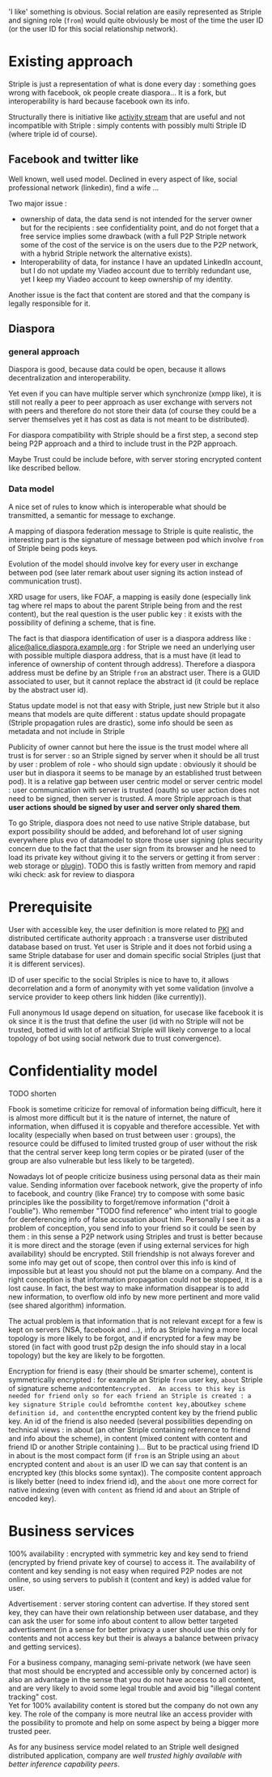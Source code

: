  'I like' something is obvious. Social relation are easily represented as Striple and signing role (`from`) would quite obviously be most of the time the user ID (or the user ID for this social relationship network).

# Existing approach

Striple is just a representation of what is done every day : something goes wrong with facebook, ok people create diaspora... It is a fork, but interoperability is hard because facebook own its info.

Structurally there is initiative like [activity stream](https://tools.ietf.org/html/draft-snell-activitystreams-09) that are useful and not incompatible with Striple : simply contents with possibly multi Striple ID (where triple id of course).

## Facebook and twitter like

Well known, well used model. Declined in every aspect of like, social professional network (linkedin), find a wife ...

Two major issue :
  - ownership of data, the data send is not intended for the server owner but for the recipients : see confidentiality point, and do not forget that a free service implies some drawback (with a full P2P Striple network some of the cost of the service is on the users due to the P2P network, with a hybrid Striple network the alternative exists).
  - Interoperability of data, for instance I have an updated LinkedIn account, but I do not update my Viadeo account due to terribly redundant use, yet I keep my Viadeo account to keep ownership of my identity.

Another issue is the fact that content are stored and that the company is legally responsible for it.

## Diaspora
 
### general approach

Diaspora is good, because data could be open, because it allows decentralization and interoperability.

Yet even if you can have multiple server which synchronize (xmpp like), it is still not really a peer to peer approach as user exchange with servers not with peers and therefore do not store their data (of course they could be a server themselves yet it has cost as data is not meant to be distributed).

For diaspora compatibility with Striple should be a first step, a second step being P2P approach and a third to include trust in the P2P approach.

Maybe Trust could be include before, with server storing encrypted content like described bellow.

### Data model

A nice set of rules to know which is interoperable what should be transmitted, a semantic for message to exchange.

A mapping of diaspora federation message to Striple is quite realistic, the interesting part is the signature of message between pod which involve `from` of Striple being pods keys.

Evolution of the model should involve key for every user in exchange between pod (see later remark about user signing its action instead of communication trust).

XRD usage for users, like FOAF, a mapping is easily done (especially link tag where rel maps to about the parent Striple being from and the rest content), but the real question is the user public key : it exists with the possibility of defining a scheme, that is fine.

The fact is that diaspora identification of user is a diaspora address like : alice@alice.diaspora.example.org : for Striple we need an underlying user with possible multiple diaspora address, that is a must have (it lead to inference of ownership of content through address). Therefore a diaspora address must be define by an Striple `from` an abstract user.
There is a GUID associated to user, but it cannot replace the abstract id (it could be replace by the abstract user id).

Status update model is not that easy with Striple, just new Striple but it also means that models are quite different : status update should propagate (Striple propagation rules are drastic), some info should be seen as metadata and not include in Striple 

Publicity of owner cannot but here the issue is the trust model where all trust is for server : so an Striple signed by server when it should be all trust by user : problem of role - who should sign update : obviously it should be user but in diaspora it seems to be manage by an established trust between pod).
It is a relative gap between user centric model or server centric model : user communication with server is trusted (oauth) so user action does not need to be signed, then server is trusted. A more Striple approach is that **user actions should be signed by user and server only shared them**.

To go Striple, diaspora does not need to use native Striple database, but export possibility should be added, and beforehand lot of user signing everywhere plus evo of datamodel to store those user signing (plus security concern due to the fact that the user sign from its browser and he need to load its private key without giving it to the servers or getting it from server : web storage or [plugin](./browser.md)).
TODO this is fastly written from memory and rapid wiki check: ask for review to diaspora


# Prerequisite

User with accessible key, the user definition is more related to [PKI](./pki.md) and distributed certificate authority approach : a transverse user distributed database based on trust. Yet user is Striple and it does not forbid using a same Striple database for user and domain specific social Striples (just that it is different services).

ID of user specific to the social Striples is nice to have to, it allows decorrelation and a form of anonymity with yet some validation (involve a service provider to keep others link hidden (like currently)).

Full anonymous Id usage depend on situation, for usecase like facebook it is ok since it is the trust that define the user (id with no Striple will not be trusted, botted id with lot of artificial Striple will likely converge to a local topology of bot using social network due to trust convergence).

# Confidentiality model

TODO shorten

Fbook is sometime criticize for removal of information being difficult, here it is almost more difficult but it is the nature of internet, the nature of information, when diffused it is copyable and therefore accessible. Yet with locality (especially when based on trust between user : groups), the resource could be diffused to limited trusted group of user without the risk that the central server keep long term copies or be pirated (user of the group are also vulnerable but less likely to be targeted).


Nowadays lot of people criticize business using personal data as their main value.  Sending information over facebook network, give the property of info to facebook, and country (like France) try to compose with some basic principles like the possibility to forget/remove information ("droit à l'oublie").  Who remember "TODO find reference" who intent trial to google for dereferencing info of false accusation about him.  Personally I see it as a problem of conception, you send info to your friend so it could be seen by them : in this sense a P2P network using Striples and trust is better because it is more direct and the storage (even if using external services for high availability) should be encrypted.  Still friendship is not always forever and some info may get out of scope, then control over this info is kind of impossible but at least you should not put the blame on a company.  And the right conception is that information propagation could not be stopped, it is a lost cause.
In fact, the best way to make information disappear is to add new information, to overflow old info by new more pertinent and more valid (see shared algorithm) information.

The actual problem is that information that is not relevant except for a few is kept on servers (NSA, facebook and ...), info as Striple having a more local topology is more likely to be forgot, and if encrypted for a few may be stored (in fact with good trust p2p design the info should stay in a local topology) but the key are likely to be forgotten.

Encryption for friend is easy (their should be smarter scheme), content is symmetrically encrypted : for example an Striple `from` user key, `about` Striple of signature scheme ` and `content` encrypted. 
An access to this key is needed for friend only so for each friend an Striple is created : a key signature Striple could be `from` the content key, `about` key scheme definition id, and content `the encrypted content key by the friend public key. An id of the friend is also needed (several possibilities depending on technical views : in about (an other Striple containing reference to friend and info about the scheme), in content (mixed content with content and friend ID or another Striple containing )... But to be practical using friend ID in about is the most compact form (if `from` is an Striple using an `about` encrypted content and `about` is an user ID we can say that content is an encrypted key (this blocks some syntax)). The composite content approach is likely better (need to index friend id), and the `about` one more correct for native indexing (even with `content` as friend id and `about` an Striple of encoded key).

# Business services

100% availability : encrypted with symmetric key and key send to friend (encrypted by friend private key of course) to access it. The availability of content and key sending is not easy when required P2P nodes are not online, so using servers to publish it (content and key) is added value for user.

Advertisement : server storing content can advertise. If they stored sent key, they can have their own relationship between user database, and they can ask the user for some info about content to allow better targeted advertisement (in a sense for better privacy a user should use this only for contents and not access key but their is always a balance between privacy and getting services).

For a business company, managing semi-private network (we have seen that most should be encrypted and accessible only by concerned actor) is also an advantage in the sense that you do not have access to all content, and are very likely to avoid some legal trouble and avoid big "illegal content tracking" cost.  
Yet for 100% availability content is stored but the company do not own any key. The role of the company is more neutral like an access provider with the possibility to promote and help on some aspect by being a bigger more trusted peer.

As for any business service model related to an Striple well designed distributed application, company are *well trusted highly available with better inference capability peers*.


